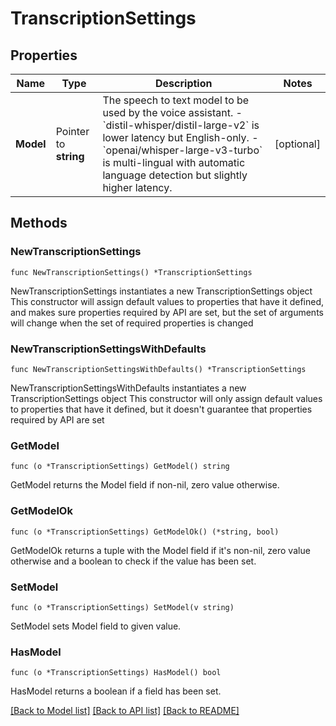 # TranscriptionSettings

## Properties

Name | Type | Description | Notes
------------ | ------------- | ------------- | -------------
**Model** | Pointer to **string** | The speech to text model to be used by the voice assistant.  - &#x60;distil-whisper/distil-large-v2&#x60; is lower latency but English-only. - &#x60;openai/whisper-large-v3-turbo&#x60; is multi-lingual with automatic language detection but slightly higher latency. | [optional] 

## Methods

### NewTranscriptionSettings

`func NewTranscriptionSettings() *TranscriptionSettings`

NewTranscriptionSettings instantiates a new TranscriptionSettings object
This constructor will assign default values to properties that have it defined,
and makes sure properties required by API are set, but the set of arguments
will change when the set of required properties is changed

### NewTranscriptionSettingsWithDefaults

`func NewTranscriptionSettingsWithDefaults() *TranscriptionSettings`

NewTranscriptionSettingsWithDefaults instantiates a new TranscriptionSettings object
This constructor will only assign default values to properties that have it defined,
but it doesn't guarantee that properties required by API are set

### GetModel

`func (o *TranscriptionSettings) GetModel() string`

GetModel returns the Model field if non-nil, zero value otherwise.

### GetModelOk

`func (o *TranscriptionSettings) GetModelOk() (*string, bool)`

GetModelOk returns a tuple with the Model field if it's non-nil, zero value otherwise
and a boolean to check if the value has been set.

### SetModel

`func (o *TranscriptionSettings) SetModel(v string)`

SetModel sets Model field to given value.

### HasModel

`func (o *TranscriptionSettings) HasModel() bool`

HasModel returns a boolean if a field has been set.


[[Back to Model list]](../README.md#documentation-for-models) [[Back to API list]](../README.md#documentation-for-api-endpoints) [[Back to README]](../README.md)


